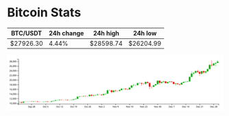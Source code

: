 # Bitcoin Stats

BTC/USDT|24h change|24h high|24h low|
|---|---|---|---|
|$27926.30|4.44%|$28598.74|$26204.99|

<img src="./chart.svg">
